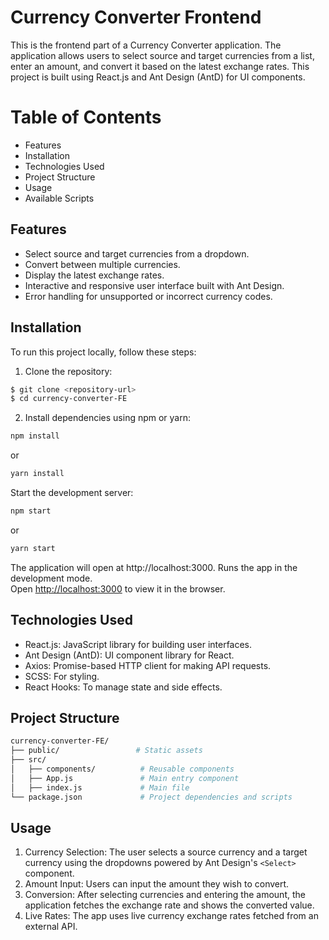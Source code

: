 # Currency Converter Frontend

This is the frontend part of a Currency Converter application. The application allows users to select source and target currencies from a list, enter an amount, and convert it based on the latest exchange rates. This project is built using React.js and Ant Design (AntD) for UI components.

# Table of Contents

- Features
- Installation
- Technologies Used
- Project Structure
- Usage
- Available Scripts

## Features

- Select source and target currencies from a dropdown.
- Convert between multiple currencies.
- Display the latest exchange rates.
- Interactive and responsive user interface built with Ant Design.
- Error handling for unsupported or incorrect currency codes.

## Installation

To run this project locally, follow these steps:

1) Clone the repository:

```bash
$ git clone <repository-url>
$ cd currency-converter-FE
```
2) Install dependencies using npm or yarn:

```bash
npm install
```
or
```bash
yarn install
```
Start the development server:

```bash
npm start
```
or

```bash
yarn start
```

The application will open at http://localhost:3000.
Runs the app in the development mode.\
Open [http://localhost:3000](http://localhost:3000) to view it in the browser.

## Technologies Used
- React.js: JavaScript library for building user  interfaces.
- Ant Design (AntD): UI component library for React.
- Axios: Promise-based HTTP client for making API requests.
- SCSS: For styling.
- React Hooks: To manage state and side effects.

## Project Structure

```graphql
currency-converter-FE/
├── public/                 # Static assets
├── src/
│   ├── components/          # Reusable components
│   ├── App.js               # Main entry component
│   ├── index.js             # Main file
└── package.json             # Project dependencies and scripts
```
## Usage
1) Currency Selection: The user selects a source currency and a target currency using the dropdowns powered by Ant Design's `<Select>` component.
2) Amount Input: Users can input the amount they wish to convert.
3) Conversion: After selecting currencies and entering the amount, the application fetches the exchange rate and shows the converted value.
4) Live Rates: The app uses live currency exchange rates fetched from an external API.